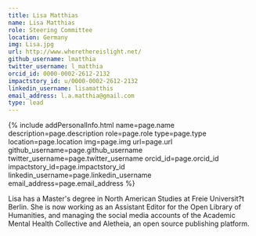 ```yaml
---
title: Lisa Matthias
name: Lisa Matthias
role: Steering Committee
location: Germany
img: Lisa.jpg
url: http://www.wherethereislight.net/
github_username: lmatthia
twitter_username: l_matthia
orcid_id: 0000-0002-2612-2132
impactstory_id: u/0000-0002-2612-2132
linkedin_username: lisamatthis
email_address: l.a.matthia@gmail.com
type: lead
---
```


<!--HTML / LIQUID stuff to render picture and links  -->
{% include addPersonalInfo.html name=page.name description=page.description role=page.role type=page.type location=page.location img=page.img url=page.url github_username=page.github_username twitter_username=page.twitter_username orcid_id=page.orcid_id impactstory_id=page.impactstory_id linkedin_username=page.linkedin_username email_address=page.email_address %}

<!-- START OF FREE MARKDOWN  -->
Lisa has a Master's degree in North American Studies at Freie Universit?t Berlin. She is now working as an Assistant Editor for the Open Library of Humanities, and managing the social media accounts of the Academic Mental Health Collective and Aletheia, an open source publishing platform.   
